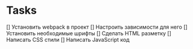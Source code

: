 # Tasks
[] Установить webpack в проект
[] Настроить зависимости для него
[] Установить необходимые шрифты
[] Сделать HTML разметку
[] Написать CSS стили
[] Написать JavaScript код